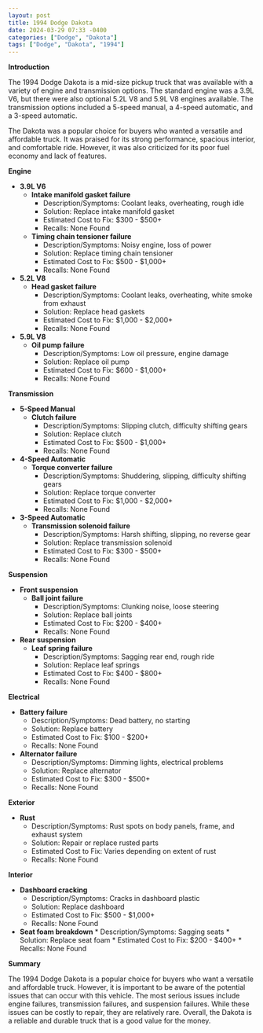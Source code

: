 ```yaml
---
layout: post
title: 1994 Dodge Dakota
date: 2024-03-29 07:33 -0400
categories: ["Dodge", "Dakota"]
tags: ["Dodge", "Dakota", "1994"]
---
```

**Introduction**

The 1994 Dodge Dakota is a mid-size pickup truck that was available with a variety of engine and transmission options. The standard engine was a 3.9L V6, but there were also optional 5.2L V8 and 5.9L V8 engines available. The transmission options included a 5-speed manual, a 4-speed automatic, and a 3-speed automatic.

The Dakota was a popular choice for buyers who wanted a versatile and affordable truck. It was praised for its strong performance, spacious interior, and comfortable ride. However, it was also criticized for its poor fuel economy and lack of features.

**Engine**

* **3.9L V6**
    * **Intake manifold gasket failure**
        * Description/Symptoms: Coolant leaks, overheating, rough idle
        * Solution: Replace intake manifold gasket
        * Estimated Cost to Fix: $300 - $500+
        * Recalls: None Found
    * **Timing chain tensioner failure**
        * Description/Symptoms: Noisy engine, loss of power
        * Solution: Replace timing chain tensioner
        * Estimated Cost to Fix: $500 - $1,000+
        * Recalls: None Found
* **5.2L V8**
    * **Head gasket failure**
        * Description/Symptoms: Coolant leaks, overheating, white smoke from exhaust
        * Solution: Replace head gaskets
        * Estimated Cost to Fix: $1,000 - $2,000+
        * Recalls: None Found
* **5.9L V8**
    * **Oil pump failure**
        * Description/Symptoms: Low oil pressure, engine damage
        * Solution: Replace oil pump
        * Estimated Cost to Fix: $600 - $1,000+
        * Recalls: None Found

**Transmission**

* **5-Speed Manual**
    * **Clutch failure**
        * Description/Symptoms: Slipping clutch, difficulty shifting gears
        * Solution: Replace clutch
        * Estimated Cost to Fix: $500 - $1,000+
        * Recalls: None Found
* **4-Speed Automatic**
    * **Torque converter failure**
        * Description/Symptoms: Shuddering, slipping, difficulty shifting gears
        * Solution: Replace torque converter
        * Estimated Cost to Fix: $1,000 - $2,000+
        * Recalls: None Found
* **3-Speed Automatic**
    * **Transmission solenoid failure**
        * Description/Symptoms: Harsh shifting, slipping, no reverse gear
        * Solution: Replace transmission solenoid
        * Estimated Cost to Fix: $300 - $500+
        * Recalls: None Found

**Suspension**

* **Front suspension**
    * **Ball joint failure**
        * Description/Symptoms: Clunking noise, loose steering
        * Solution: Replace ball joints
        * Estimated Cost to Fix: $200 - $400+
        * Recalls: None Found
* **Rear suspension**
    * **Leaf spring failure**
        * Description/Symptoms: Sagging rear end, rough ride
        * Solution: Replace leaf springs
        * Estimated Cost to Fix: $400 - $800+
        * Recalls: None Found

**Electrical**

* **Battery failure**
    * Description/Symptoms: Dead battery, no starting
    * Solution: Replace battery
    * Estimated Cost to Fix: $100 - $200+
    * Recalls: None Found
* **Alternator failure**
    * Description/Symptoms: Dimming lights, electrical problems
    * Solution: Replace alternator
    * Estimated Cost to Fix: $300 - $500+
    * Recalls: None Found

**Exterior**

* **Rust**
    * Description/Symptoms: Rust spots on body panels, frame, and exhaust system
    * Solution: Repair or replace rusted parts
    * Estimated Cost to Fix: Varies depending on extent of rust
    * Recalls: None Found

**Interior**

* **Dashboard cracking**
    * Description/Symptoms: Cracks in dashboard plastic
    * Solution: Replace dashboard
    * Estimated Cost to Fix: $500 - $1,000+
    * Recalls: None Found
* **Seat foam breakdown**
        * Description/Symptoms: Sagging seats
        * Solution: Replace seat foam
        * Estimated Cost to Fix: $200 - $400+
        * Recalls: None Found

**Summary**

The 1994 Dodge Dakota is a popular choice for buyers who want a versatile and affordable truck. However, it is important to be aware of the potential issues that can occur with this vehicle. The most serious issues include engine failures, transmission failures, and suspension failures. While these issues can be costly to repair, they are relatively rare. Overall, the Dakota is a reliable and durable truck that is a good value for the money.
